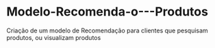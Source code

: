 # Modelo-Recomenda-o---Produtos
Criação de um modelo de Recomendação para clientes que pesquisam produtos, ou visualizam produtos
